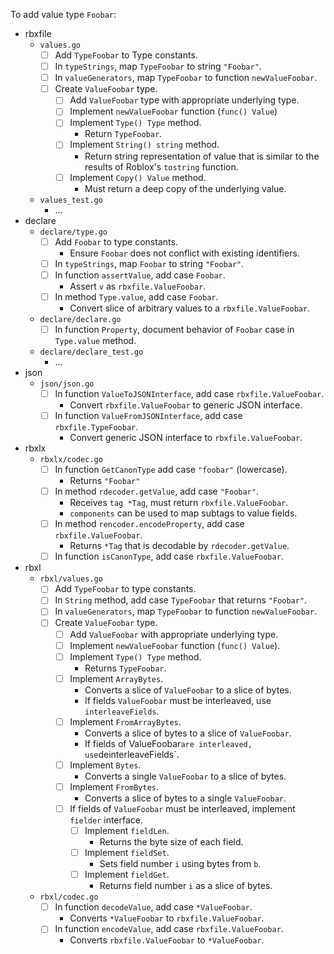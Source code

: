 To add value type `Foobar`:

- rbxfile
	- `values.go`
		- [ ] Add `TypeFoobar` to Type constants.
		- [ ] In `typeStrings`, map `TypeFoobar` to string `"Foobar"`.
		- [ ] In `valueGenerators`, map `TypeFoobar` to function
		  `newValueFoobar`.
		- [ ] Create `ValueFoobar` type.
			- [ ] Add `ValueFoobar` type with appropriate underlying type.
			- [ ] Implement `newValueFoobar` function (`func() Value`)
			- [ ] Implement `Type() Type` method.
				- Return `TypeFoobar`.
			- [ ] Implement `String() string` method.
				- Return string representation of value that is similar to the
				  results of Roblox's `tostring` function.
			- [ ] Implement `Copy() Value` method.
				- Must return a deep copy of the underlying value.
	- `values_test.go`
		- ...
- declare
	- `declare/type.go`
		- [ ] Add `Foobar` to type constants.
			- Ensure `Foobar` does not conflict with existing identifiers.
		- [ ] In `typeStrings`, map `Foobar` to string `"Foobar"`.
		- [ ] In function `assertValue`, add case `Foobar`.
			- Assert `v` as `rbxfile.ValueFoobar`.
		- [ ] In method `Type.value`, add case `Foobar`.
			- Convert slice of arbitrary values to a `rbxfile.ValueFoobar`.
	- `declare/declare.go`
		- [ ] In function `Property`, document behavior of `Foobar` case in
		  `Type.value` method.
	- `declare/declare_test.go`
		- ...
- json
	- `json/json.go`
		- [ ] In function `ValueToJSONInterface`, add case
		  `rbxfile.ValueFoobar`.
			- Convert `rbxfile.ValueFoobar` to generic JSON interface.
		- [ ] In function `ValueFromJSONInterface`, add case
		  `rbxfile.TypeFoobar`.
			- Convert generic JSON interface to `rbxfile.ValueFoobar`.
- rbxlx
	- `rbxlx/codec.go`
		- [ ] In function `GetCanonType` add case `"foobar"` (lowercase).
			- Returns `"Foobar"`
		- [ ] In method `rdecoder.getValue`, add case `"Foobar"`.
			- Receives `tag *Tag`, must return `rbxfile.ValueFoobar`.
			- `components` can be used to map subtags to value fields.
		- [ ] In method `rencoder.encodeProperty`, add case
		  `rbxfile.ValueFoobar`.
		  	- Returns `*Tag` that is decodable by `rdecoder.getValue`.
		 - [ ] In function `isCanonType`, add case `rbxfile.ValueFoobar`.
- rbxl
	- `rbxl/values.go`
		- [ ] Add `TypeFoobar` to type constants.
		- [ ] In `String` method, add case `TypeFoobar` that returns `"Foobar"`.
		- [ ] In `valueGenerators`, map `TypeFoobar` to function
		  `newValueFoobar`.
		- [ ] Create `ValueFoobar` type.
			- [ ] Add `ValueFoobar` with appropriate underlying type.
			- [ ] Implement `newValueFoobar` function (`func() Value`).
			- [ ] Implement `Type() Type` method.
				- Returns `TypeFoobar`.
			- [ ] Implement `ArrayBytes`.
				- Converts a slice of `ValueFoobar` to a slice of bytes.
				- If fields `ValueFoobar` must be interleaved, use
				  `interleaveFields`.
			- [ ] Implement `FromArrayBytes`.
				- Converts a slice of bytes to a slice of `ValueFoobar`.
				- If fields of ValueFoobar` are interleaved, use
				  `deinterleaveFields`.
			- [ ] Implement `Bytes`.
				- Converts a single `ValueFoobar` to a slice of bytes.
			- [ ] Implement `FromBytes`.
				- Converts a slice of bytes to a single `ValueFoobar`.
			- [ ] If fields of `ValueFoobar` must be interleaved, implement
			  `fielder` interface.
				- [ ] Implement `fieldLen`.
					- Returns the byte size of each field.
				- [ ] Implement `fieldSet`.
					- Sets field number `i` using bytes from `b`.
				- [ ] Implement `fieldGet`.
					- Returns field number `i` as a slice of bytes.
	- `rbxl/codec.go`
		- [ ] In function `decodeValue`, add case `*ValueFoobar`.
			- Converts `*ValueFoobar` to `rbxfile.ValueFoobar`.
		- [ ] In function `encodeValue`, add case `rbxfile.ValueFoobar`.
			- Converts `rbxfile.ValueFoobar` to `*ValueFoobar`.
